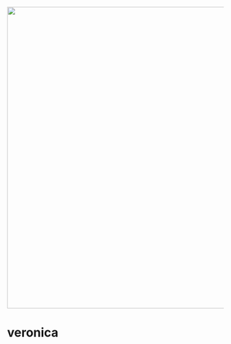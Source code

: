 <h1 align="center">
<br>
<img src="http://i.imgur.com/YBUrZPw.png" width="700">
<br>
</h1>

# veronica